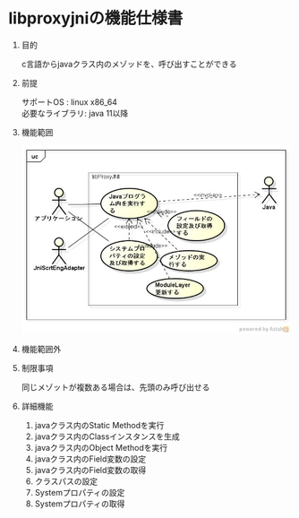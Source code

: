 libproxyjniの機能仕様書
=======================
1. 目的

   c言語からjavaクラス内のメゾッドを、呼び出すことができる

1. 前提

    サポートOS      : linux x86_64  
    必要なライブラリ: java 11以降  

1. 機能範囲

    ![](images/ucProxyJNI.jpg)  

1. 機能範囲外

1. 制限事項

    同じメゾットが複数ある場合は、先頭のみ呼び出せる

1. 詳細機能
    1. javaクラス内のStatic Methodを実行
    1. javaクラス内のClassインスタンスを生成
    1. javaクラス内のObject Methodを実行
    1. javaクラス内のField変数の設定
    1. javaクラス内のField変数の取得
    1. クラスパスの設定
    1. Systemプロパティの設定
    1. Systemプロパティの取得    

